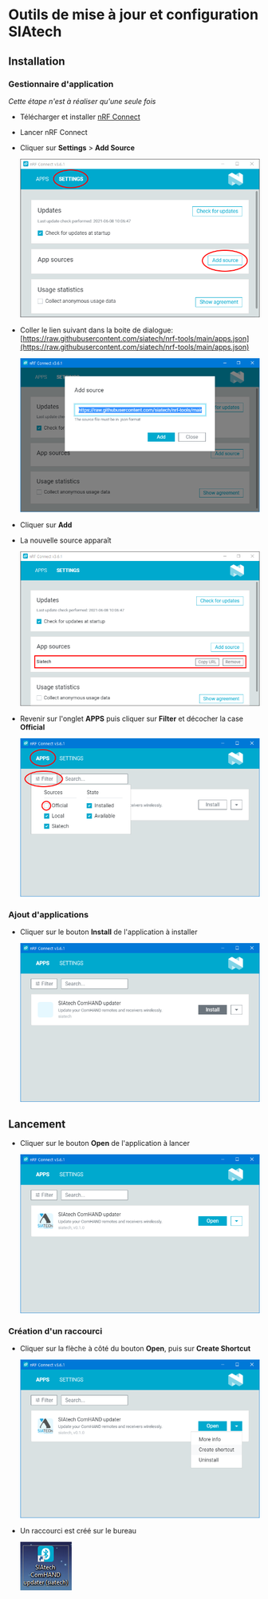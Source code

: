 # Outils de mise à jour et configuration SIAtech



## Installation

### Gestionnaire d'application

*Cette étape n'est à réaliser qu'une seule fois*

- Télécharger et installer [nRF Connect](https://www.nordicsemi.com/-/media/Software-and-other-downloads/Desktop-software/nRF-Connect-for-Desktop/3-7-1/nrfconnect-setup-3.7.1-ia32.exe)
- Lancer nRF Connect
- Cliquer sur **Settings** > **Add Source**

  ![image-20210608102121977](home/img/image-20210608102121977.png)

- Coller le lien suivant dans la boite de dialogue: [https://raw.githubusercontent.com/siatech/nrf-tools/main/apps.json](https://raw.githubusercontent.com/siatech/nrf-tools/main/apps.json)

  ![image-20210608102540497](home/img/image-20210608102540497.png)

- Cliquer sur **Add**
- La nouvelle source apparaît 

  ![image-20210608102740411](home/img/image-20210608102740411.png)

- Revenir sur l'onglet **APPS** puis cliquer sur **Filter** et décocher la case **Official**

  ![image-20210608103258720](home/img/image-20210608103258720.png)

### Ajout d'applications

- Cliquer sur le bouton **Install** de l'application à installer

  ![image-20210608103354465](home/img/image-20210608103354465.png)

## Lancement
- Cliquer sur le bouton **Open** de l'application à lancer

  ![image-20210608103521792](home/img/image-20210608103521792.png)

### Création d'un raccourci

- Cliquer sur la flèche à côté du bouton **Open**, puis sur **Create Shortcut**
  
  ![image-20210608103603396](home/img/image-20210608103603396.png)

- Un raccourci est créé sur le bureau

  ![image-20210608103738218](home/img/image-20210608103738218.png)
